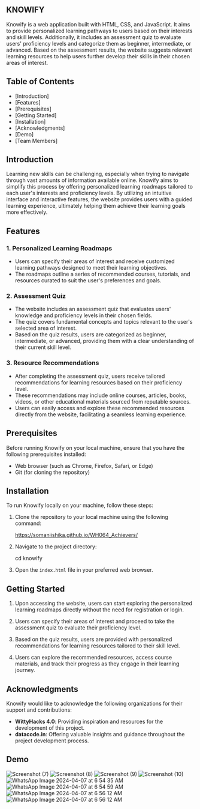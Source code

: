 ## KNOWIFY

Knowify is a web application built with HTML, CSS, and JavaScript. It aims to provide personalized learning pathways to users based on their interests and skill levels. Additionally, it includes an assessment quiz to evaluate users' proficiency levels and categorize them as beginner, intermediate, or advanced. Based on the assessment results, the website suggests relevant learning resources to help users further develop their skills in their chosen areas of interest.

## Table of Contents

- [Introduction]
- [Features]
- [Prerequisites]
- [Getting Started]
- [Installation]
- [Acknowledgments]
- [Demo]
- [Team Members]

## Introduction

Learning new skills can be challenging, especially when trying to navigate through vast amounts of information available online. Knowify aims to simplify this process by offering personalized learning roadmaps tailored to each user's interests and proficiency levels. By utilizing an intuitive interface and interactive features, the website provides users with a guided learning experience, ultimately helping them achieve their learning goals more effectively.

## Features
### 1. Personalized Learning Roadmaps
- Users can specify their areas of interest and receive customized learning pathways designed to meet their learning objectives.
- The roadmaps outline a series of recommended courses, tutorials, and resources curated to suit the user's preferences and goals.

### 2. Assessment Quiz
- The website includes an assessment quiz that evaluates users' knowledge and proficiency levels in their chosen fields.
- The quiz covers fundamental concepts and topics relevant to the user's selected area of interest.
- Based on the quiz results, users are categorized as beginner, intermediate, or advanced, providing them with a clear understanding of their current skill level.

### 3. Resource Recommendations
- After completing the assessment quiz, users receive tailored recommendations for learning resources based on their proficiency level.
- These recommendations may include online courses, articles, books, videos, or other educational materials sourced from reputable sources.
- Users can easily access and explore these recommended resources directly from the website, facilitating a seamless learning experience.

## Prerequisites
Before running Knowify on your local machine, ensure that you have the following prerequisites installed:

- Web browser (such as Chrome, Firefox, Safari, or Edge)
- Git (for cloning the repository)

## Installation

To run Knowify locally on your machine, follow these steps:

1. Clone the repository to your local machine using the following command:
   
   https://somaniishika.github.io/WH064_Achievers/
   

2. Navigate to the project directory:
   
   cd knowify
   

3. Open the `index.html` file in your preferred web browser.

## Getting Started

1. Upon accessing the website, users can start exploring the personalized learning roadmaps directly without the need for registration or login.

2. Users can specify their areas of interest and proceed to take the assessment quiz to evaluate their proficiency level.

3. Based on the quiz results, users are provided with personalized recommendations for learning resources tailored to their skill level.

4. Users can explore the recommended resources, access course materials, and track their progress as they engage in their learning journey.

## Acknowledgments
Knowify would like to acknowledge the following organizations for their support and contributions:

- **WittyHacks 4.0**: Providing inspiration and resources for the development of this project.
- **datacode.in**: Offering valuable insights and guidance throughout the project development process.

## Demo
![Screenshot (7)](https://github.com/Wittyhacks4CR007/WH064_Achievers/assets/136316572/d2c56ae3-ee29-4058-89ff-916f4350e637)
![Screenshot (8)](https://github.com/Wittyhacks4CR007/WH064_Achievers/assets/136316572/47799e06-71d6-4e7c-91dd-aa56661ba64a)
![Screenshot (9)](https://github.com/Wittyhacks4CR007/WH064_Achievers/assets/136316572/9a3a85a7-50f7-4e83-b7cd-423b05d934ca)
![Screenshot (10)](https://github.com/Wittyhacks4CR007/WH064_Achievers/assets/136316572/57cbeb17-2fef-40e8-a4b0-40b1d79776d6)
![WhatsApp Image 2024-04-07 at 6 54 35 AM](https://github.com/somaniishika/WH064_Achievers/assets/136316572/c21fe013-1140-4a5b-9f75-bc1ca7976dc2)
![WhatsApp Image 2024-04-07 at 6 54 59 AM](https://github.com/somaniishika/WH064_Achievers/assets/136316572/5e0cf0d1-6a27-4bb8-840a-6a057e3015de)
![WhatsApp Image 2024-04-07 at 6 56 12 AM](https://github.com/somaniishika/WH064_Achievers/assets/136316572/d9cc7575-6532-40f7-99c5-baa0383b2c43)
![WhatsApp Image 2024-04-07 at 6 56 12 AM](https://github.com/somaniishika/WH064_Achievers/assets/136316572/496374d7-86c8-4379-bd82-fc1699b4f263)

